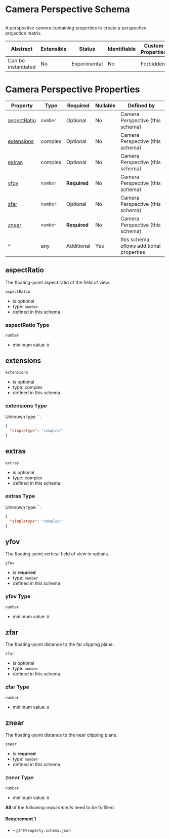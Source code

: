 
# Camera Perspective Schema

```
```

A perspective camera containing properties to create a perspective projection matrix.

| Abstract | Extensible | Status | Identifiable | Custom Properties | Additional Properties | Defined In |
|----------|------------|--------|--------------|-------------------|-----------------------|------------|
| Can be instantiated | No | Experimental | No | Forbidden | Permitted | [camera.perspective.schema.json](camera.perspective.schema.json) |

# Camera Perspective Properties

| Property | Type | Required | Nullable | Defined by |
|----------|------|----------|----------|------------|
| [aspectRatio](#aspectratio) | `number` | Optional  | No | Camera Perspective (this schema) |
| [extensions](#extensions) | complex | Optional  | No | Camera Perspective (this schema) |
| [extras](#extras) | complex | Optional  | No | Camera Perspective (this schema) |
| [yfov](#yfov) | `number` | **Required**  | No | Camera Perspective (this schema) |
| [zfar](#zfar) | `number` | Optional  | No | Camera Perspective (this schema) |
| [znear](#znear) | `number` | **Required**  | No | Camera Perspective (this schema) |
| `*` | any | Additional | Yes | this schema *allows* additional properties |

## aspectRatio

The floating-point aspect ratio of the field of view.

`aspectRatio`

* is optional
* type: `number`
* defined in this schema

### aspectRatio Type


`number`

* minimum value: `0`






## extensions


`extensions`

* is optional
* type: complex
* defined in this schema

### extensions Type

Unknown type ``.

```json
{
  "simpletype": "complex"
}
```





## extras


`extras`

* is optional
* type: complex
* defined in this schema

### extras Type

Unknown type ``.

```json
{
  "simpletype": "complex"
}
```





## yfov

The floating-point vertical field of view in radians.

`yfov`

* is **required**
* type: `number`
* defined in this schema

### yfov Type


`number`

* minimum value: `0`






## zfar

The floating-point distance to the far clipping plane.

`zfar`

* is optional
* type: `number`
* defined in this schema

### zfar Type


`number`

* minimum value: `0`






## znear

The floating-point distance to the near clipping plane.

`znear`

* is **required**
* type: `number`
* defined in this schema

### znear Type


`number`

* minimum value: `0`







**All** of the following *requirements* need to be fulfilled.


#### Requirement 1


* []() – `glTFProperty.schema.json`

